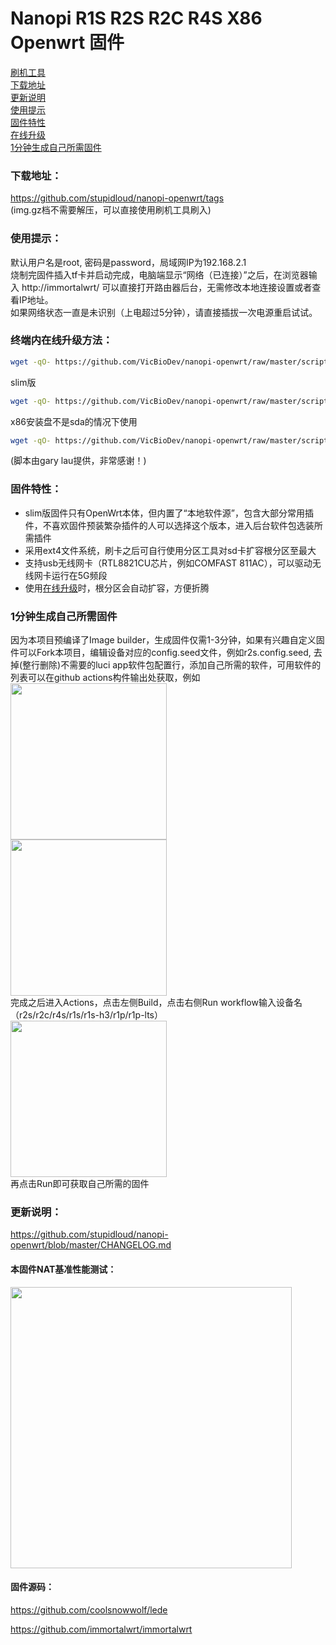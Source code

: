 # Nanopi R1S R2S R2C R4S X86 Openwrt 固件

[刷机工具](https://www.balena.io/etcher/)  
[下载地址](#下载地址)  
[更新说明](#更新说明)  
[使用提示](#使用提示)  
[固件特性](#固件特性)  
[在线升级](#终端内在线升级方法)  
[1分钟生成自己所需固件](#1分钟生成自己所需固件)  

### 下载地址：
https://github.com/stupidloud/nanopi-openwrt/tags  
(img.gz档不需要解压，可以直接使用刷机工具刷入)

### 使用提示：
默认用户名是root, 密码是password，局域网IP为192.168.2.1  
烧制完固件插入tf卡并启动完成，电脑端显示“网络（已连接）”之后，在浏览器输入 http://immortalwrt/ 可以直接打开路由器后台，无需修改本地连接设置或者查看IP地址。  
如果网络状态一直是未识别（上电超过5分钟），请直接插拔一次电源重启试试。

### 终端内在线升级方法：
```bash
wget -qO- https://github.com/VicBioDev/nanopi-openwrt/raw/master/scripts/autoupdate-bash.sh | bash
```
slim版
```bash
wget -qO- https://github.com/VicBioDev/nanopi-openwrt/raw/master/scripts/autoupdate-bash.sh | ver=-slim bash
```
x86安装盘不是sda的情况下使用
```bash
wget -qO- https://github.com/VicBioDev/nanopi-openwrt/raw/master/scripts/autoupdate-bash.sh | disk=sdb bash
```
(脚本由gary lau提供，非常感谢！)

### 固件特性：
- slim版固件只有OpenWrt本体，但内置了“本地软件源”，包含大部分常用插件，不喜欢固件预装繁杂插件的人可以选择这个版本，进入后台软件包选装所需插件
- 采用ext4文件系统，刷卡之后可自行使用分区工具对sd卡扩容根分区至最大
- 支持usb无线网卡（RTL8821CU芯片，例如COMFAST 811AC），可以驱动无线网卡运行在5G频段
- 使用[在线升级](#终端内在线升级方法)时，根分区会自动扩容，方便折腾

### 1分钟生成自己所需固件
因为本项目预编译了Image builder，生成固件仅需1-3分钟，如果有兴趣自定义固件可以Fork本项目，编辑设备对应的config.seed文件，例如r2s.config.seed, 去掉(整行删除)不需要的luci app软件包配置行，添加自己所需的软件，可用软件的列表可以在github actions构件输出处获取，例如  
<img src="https://user-images.githubusercontent.com/56048681/114531174-3beafb80-9c7e-11eb-8bcc-b098c3b1cee8.png" width="250" />  
<img src="https://user-images.githubusercontent.com/56048681/124495884-43d4ba80-ddeb-11eb-95e9-fb096dcfda45.png" width="250" />  
完成之后进入Actions，点击左侧Build，点击右侧Run workflow输入设备名（r2s/r2c/r4s/r1s/r1s-h3/r1p/r1p-lts）  
<img src="https://user-images.githubusercontent.com/56048681/114531768-c7648c80-9c7e-11eb-8d72-fe38f9df960d.png" width="250" />  
再点击Run即可获取自己所需的固件

### 更新说明：
https://github.com/stupidloud/nanopi-openwrt/blob/master/CHANGELOG.md

#### 本固件NAT基准性能测试：
<img src="https://raw.githubusercontent.com/stupidloud/nanopi-openwrt/master/assets/NAT.jpg" width="450" />

#### 固件源码：
https://github.com/coolsnowwolf/lede

https://github.com/immortalwrt/immortalwrt
